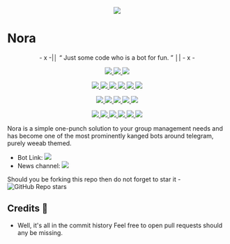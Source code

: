 <p align="center">
  <img src="https://wallpaperscave.com/images/original/18/04-25/anime-one-punch-man-44886.jpg">
</p>

# Nora 

<p align="center">
- x -|│  “	Just some code who is a bot for fun. ”  │| - x -
</p>

<p align="center">
<a href="https://app.codacy.com/gh/AnimeKaizoku/Nora?utm_source=github.com&utm_medium=referral&utm_content=AnimeKaizoku/Nora&utm_campaign=Badge_Grade_Settings" alt="Codacy Badge">
<img src="https://api.codacy.com/project/badge/Grade/6141417ceaf84545bab6bd671503df51" /> </a>
<a href="https://github.com/AnimeKaizoku/Nora" alt="Libraries.io dependency status for GitHub repo"> <img src="https://img.shields.io/librariesio/github/animekaizoku/Nora" /> </a>
<a href="http://hits.dwyl.com/animekaizoku/Nora" alt="HitCount"> <img src="http://hits.dwyl.com/animekaizoku/Nora.svg" /> </a>
</p>
<p align="center">
<a href="https://github.com/AnimeKaizoku/Nora" alt="GitHub closed issues"> <img src="https://img.shields.io/github/issues-closed-raw/animekaizoku/Nora?style=flat&logo=github&color=success" /> </a>
<a href="https://github.com/AnimeKaizoku/Nora" alt="GitHub commit activity"> <img src="https://img.shields.io/github/commit-activity/m/animekaizoku/Nora" /> </a>
<a href="https://github.com/AnimeKaizoku/Nora/graphs/contributors" alt="GitHub contributors"> <img src="https://img.shields.io/github/contributors/animekaizoku/Nora?style=flat&logo=github" /> </a>
<a href="https://github.com/AnimeKaizoku/Nora/network/members" alt="GitHub forks"> <img src="https://img.shields.io/github/forks/AnimeKaizoku/Nora?label=Forks&logo=github" /> </a>
<a href="https://github.com/AnimeKaizoku/Nora" alt="GitHub closed pull requests"> <img src="https://img.shields.io/github/issues-pr-closed-raw/animekaizoku/Nora?color=success" /> </a>
<a href="https://github.com/AnimeKaizoku/Nora" alt="GitHub issues"> <img src="https://img.shields.io/github/issues-raw/animekaizoku/Nora?style=flat&logo=github&color=yellow" /> </a>
</p>
<p align="center">
<a href="https://github.com/AnimeKaizoku/Nora" alt="GitHub release (latest by date including pre-releases)"> <img src="https://img.shields.io/github/v/release/animekaizoku/Nora?include_prereleases?style=flat&logo=github" /> </a>
<a href="https://www.python.org/" alt="made-with-python"> <img src="https://img.shields.io/badge/Made%20with-Python-1f425f.svg?style=flat&logo=python&color=blue" /> </a>
<a href="https://github.com/AnimeKaizoku/Nora" alt="Docker!"> <img src="https://aleen42.github.io/badges/src/docker.svg" /> </a>
<a href="https://github.com/AnimeKaizoku/Nora" alt="GitHub repo size"> <img src="https://img.shields.io/github/repo-size/animekaizoku/Nora" /> </a>
<a href="https://github.com/AnimeKaizoku/Nora/blob/master/LICENSE" alt="GPLv3 license"> <img src="https://img.shields.io/badge/License-GPLv3-blue.svg" /> </a>
</p>
<p align="center">
<a href="https://ko-fi.com/sawada" alt="Donate!"> <img src="https://aleen42.github.io/badges/src/paypal.svg" /> </a>
<a href="https://t.me/OnePunchUpdates" alt="Telegram!"> <img src="https://aleen42.github.io/badges/src/telegram.svg" /> </a>
<a href="https://discord.animekaizoku.com" alt="Discord"> <img src="https://img.shields.io/discord/465068856692441090?style=flat&logo=discord&color=blue" /> </a>
<a href="" alt="AnimeKaizoku"> <img src="https://img.shields.io/badge/Built%20by-Kaizoku-blue" /> </a>
<a href="https://github.com/AnimeKaizoku/Nora/graphs/commit-activity" alt="Maintenance"> <img src="https://img.shields.io/badge/Maintained%3F-yes-green.svg" /> </a>
<a href="https://makeapullrequest.com" alt="PRs Welcome"> <img src="https://img.shields.io/badge/PRs-welcome-brightgreen.svg?style=flat-square" /> </a>
</p>



Nora is a simple one-punch solution to your group management needs and has become one of the most prominently kanged bots around telegram, purely weeab themed.

* Bot Link:  <a href="https://t.me/Nora" alt="Nora"> <img src="https://img.shields.io/badge/%F0%9F%A4%96%20-Nora-blue" /> </a>
* News channel: <a  href="https://t.me/OnePunchUpdates" alt="One Punch Updates"> <img  src="https://img.shields.io/badge/%F0%9F%92%A1-One%20Punch%20Updates-9cf" /> </a>

Should you be forking this repo then do not forget to star it - <img alt="GitHub Repo stars" src="https://img.shields.io/github/stars/animekaizoku/Nora?color=white&label=%F0%9F%8C%9F%20star">

## Credits 📍
* Well, it's all in the commit history 
Feel free to open pull requests should any be missing.
